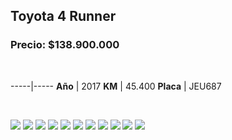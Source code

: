 ## Toyota 4 Runner

### Precio: $138.900.000

<p>&nbsp;</p>

-----|-----
**Año** | 2017
**KM** | 45.400
**Placa** | JEU687


<p>&nbsp;</p>

<img src="images/Toyota 4 Runner JEU687.jpg?raw=true"/>
<img src="images/Toyota 4 Runner JEU687 - 1.jpg?raw=true"/>
<img src="images/Toyota 4 Runner JEU687 - 10.jpg?raw=true"/>
<img src="images/Toyota 4 Runner JEU687 - 2.jpg?raw=true"/>
<img src="images/Toyota 4 Runner JEU687 - 3.jpg?raw=true"/>
<img src="images/Toyota 4 Runner JEU687 - 4.jpg?raw=true"/>
<img src="images/Toyota 4 Runner JEU687 - 5.jpg?raw=true"/>
<img src="images/Toyota 4 Runner JEU687 - 6.jpg?raw=true"/>
<img src="images/Toyota 4 Runner JEU687 - 7.jpg?raw=true"/>
<img src="images/Toyota 4 Runner JEU687 - 8.jpg?raw=true"/>
<img src="images/Toyota 4 Runner JEU687 - 9.jpg?raw=true"/>


